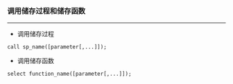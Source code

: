 ### 调用储存过程和储存函数

-----------------

- 调用储存过程
```text
call sp_name([parameter[,...]]);
```
- 调用储存函数
```text
select function_name([parameter[,...]]);
```